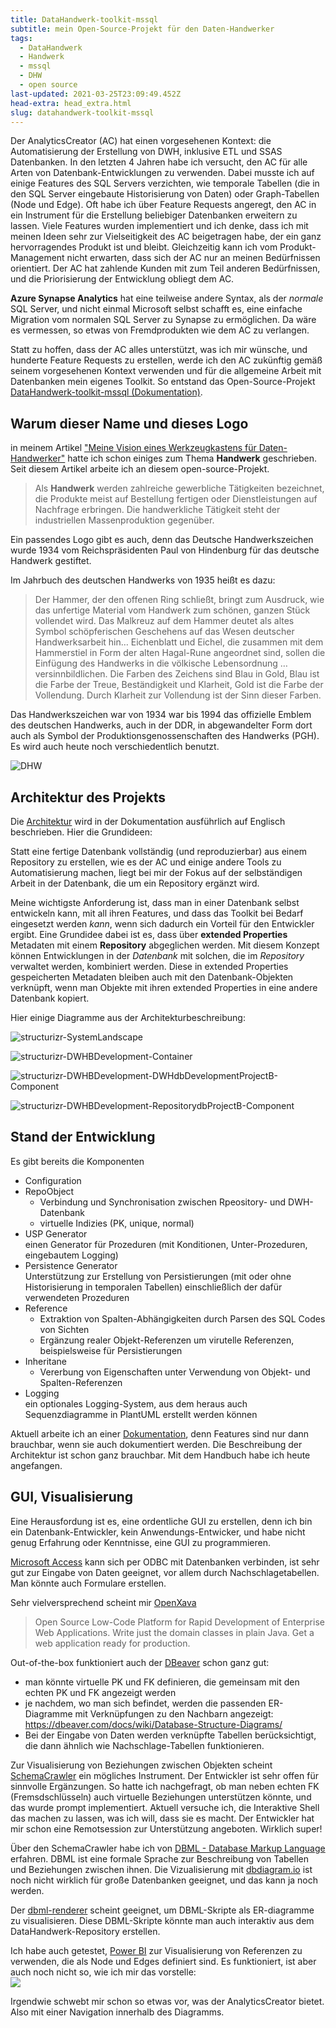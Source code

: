 ```yaml
---
title: DataHandwerk-toolkit-mssql
subtitle: mein Open-Source-Projekt für den Daten-Handwerker
tags:
  - DataHandwerk
  - Handwerk
  - mssql
  - DHW
  - open source
last-updated: 2021-03-25T23:09:49.452Z
head-extra: head_extra.html
slug: datahandwerk-toolkit-mssql
---
```


Der AnalyticsCreator (AC) hat einen vorgesehenen Kontext: die Automatisierung der Erstellung von DWH, inklusive ETL und SSAS Datenbanken. In den letzten 4 Jahren habe ich versucht, den AC für alle Arten von Datenbank-Entwicklungen zu verwenden. Dabei musste ich auf einige Features des SQL Servers verzichten, wie temporale Tabellen (die in den SQL Server eingebaute Historisierung von Daten) oder Graph-Tabellen (Node und Edge). Oft habe ich über Feature Requests angeregt, den AC in ein Instrument für die Erstellung beliebiger Datenbanken erweitern zu lassen. Viele Features wurden implementiert und ich denke, dass ich mit meinen Ideen sehr zur Vielseitigkeit des AC beigetragen habe, der ein ganz hervorragendes Produkt ist und bleibt. Gleichzeitig kann ich vom Produkt-Management nicht erwarten, dass sich der AC nur an meinen Bedürfnissen orientiert. Der AC hat zahlende Kunden mit zum Teil anderen Bedürfnissen, und die Priorisierung der Entwicklung obliegt dem AC.


**Azure Synapse Analytics** hat eine teilweise andere Syntax, als der *normale* SQL Server, und nicht einmal Microsoft selbst schafft es, eine einfache Migration vom normalen SQL Server zu Synapse zu ermöglichen. Da wäre es vermessen, so etwas von Fremdprodukten wie dem AC zu verlangen.

Statt zu hoffen, dass der AC alles unterstützt, was ich mir wünsche, und hunderte Feature Requests zu erstellen, werde ich den AC zukünftig gemäß seinem vorgesehenen Kontext verwenden und für die allgemeine Arbeit mit Datenbanken mein eigenes Toolkit. So entstand das Open-Source-Projekt [DataHandwerk-toolkit-mssql (Dokumentation)](https://datahandwerk.github.io).

## Warum dieser Name und dieses Logo

in meinem Artikel ["Meine Vision eines Werkzeugkastens für Daten-Handwerker"](../2021-01-06-meine-vision-eines-werkzeugkastens-fur-daten-handwerker/) hatte ich schon einiges zum Thema **Handwerk** geschrieben. Seit diesem Artikel arbeite ich an diesem open-source-Projekt.

>Als **Handwerk** werden zahlreiche gewerbliche Tätigkeiten bezeichnet, die Produkte meist auf Bestellung fertigen oder Dienstleistungen auf Nachfrage erbringen. Die handwerkliche Tätigkeit steht der industriellen Massenproduktion gegenüber.

Ein passendes Logo gibt es auch, denn das Deutsche Handwerkszeichen wurde 1934 vom Reichspräsidenten Paul von Hindenburg für das deutsche Handwerk gestiftet.

Im Jahrbuch des deutschen Handwerks von 1935 heißt es dazu:

>Der Hammer, der den offenen Ring schließt, bringt zum Ausdruck, wie das unfertige Material vom Handwerk zum schönen, ganzen Stück vollendet wird. Das Malkreuz auf dem Hammer deutet als altes Symbol schöpferischen Geschehens auf das Wesen deutscher Handwerksarbeit hin… Eichenblatt und Eichel, die zusammen mit dem Hammerstiel in Form der alten Hagal-Rune angeordnet sind, sollen die Einfügung des Handwerks in die völkische Lebensordnung … versinnbildlichen. Die Farben des Zeichens sind Blau in Gold, Blau ist die Farbe der Treue, Beständigkeit und Klarheit, Gold ist die Farbe der Vollendung. Durch Klarheit zur Vollendung ist der Sinn dieser Farben.

Das Handwerkszeichen war von 1934 war bis 1994 das offizielle Emblem des deutschen Handwerks, auch in der DDR, in abgewandelter Form dort auch als Symbol der Produktionsgenossenschaften des Handwerks (PGH). Es wird auch heute noch verschiedentlich benutzt. 

![DHW](../assets/img/blog/DatenHandwerk-toolkit-mssql.svg)

## Architektur des Projekts

Die [Architektur](https://datahandwerk.github.io/dhw/0.1.0/arc/architecture.html) wird in der Dokumentation ausführlich auf Englisch beschrieben. Hier die Grundideen:

Statt eine fertige Datenbank vollständig (und reproduzierbar) aus einem Repository zu erstellen, wie es der AC und einige andere Tools zu Automatisierung machen, liegt bei mir der Fokus auf der selbständigen Arbeit in der Datenbank, die um ein Repository ergänzt wird.

Meine wichtigste Anforderung ist, dass man in einer Datenbank selbst entwickeln kann, mit all ihren Features, und dass das Toolkit bei Bedarf eingesetzt werden *kann*, wenn sich dadurch ein Vorteil für den Entwickler ergibt. Eine Grundidee dabei ist es, dass über **extended Properties** Metadaten mit einem **Repository** abgeglichen werden. Mit diesem Konzept können Entwicklungen in der *Datenbank* mit solchen, die im *Repository* verwaltet werden, kombiniert werden. Diese in extended Properties gespeicherten Metadaten bleiben auch mit den Datenbank-Objekten verknüpft, wenn man Objekte mit ihren extended Properties in eine andere Datenbank kopiert.

Hier einige Diagramme aus der Architekturbeschreibung:

![structurizr-SystemLandscape](../assets/img/blog/structurizr-SystemLandscape.svg)

![structurizr-DWHBDevelopment-Container](../assets/img/blog/structurizr-DWHBDevelopment-Container.svg)

![structurizr-DWHBDevelopment-DWHdbDevelopmentProjectB-Component](../assets/img/blog/structurizr-DWHBDevelopment-DWHdbDevelopmentProjectB-Component.svg)

![structurizr-DWHBDevelopment-RepositorydbProjectB-Component](../assets/img/blog/structurizr-DWHBDevelopment-RepositorydbProjectB-Component.svg)

## Stand der Entwicklung

Es gibt bereits die Komponenten

- Configuration
- RepoObject  
  - Verbindung und Synchronisation zwischen Rpeository- und DWH-Datenbank
  - virtuelle Indizies (PK, unique, normal)
- USP Generator  
  einen Generator für Prozeduren (mit Konditionen, Unter-Prozeduren, eingebautem Logging)
- Persistence Generator  
  Unterstützung zur Erstellung von Persistierungen (mit oder ohne Historisierung in temporalen Tabellen) einschließlich der dafür verwendeten Prozeduren
- Reference
  - Extraktion von Spalten-Abhängigkeiten durch Parsen des SQL Codes von Sichten
  - Ergänzung realer Objekt-Referenzen um virutelle Referenzen, beispielsweise für Persistierungen
- Inheritane  
  - Vererbung von Eigenschaften unter Verwendung von Objekt- und Spalten-Referenzen
- Logging  
  ein optionales Logging-System, aus dem heraus auch Sequenzdiagramme in PlantUML erstellt werden können

Aktuell arbeite ich an einer [Dokumentation](https://datahandwerk.github.io), denn Features sind nur dann brauchbar, wenn sie auch dokumentiert werden. Die Beschreibung der Architektur ist schon ganz brauchbar. Mit dem Handbuch habe ich heute angefangen.

## GUI, Visualisierung

Eine Herausfordung ist es, eine ordentliche GUI zu erstellen, denn ich bin ein Datenbank-Entwickler, kein Anwendungs-Entwicker, und habe nicht genug Erfahrung oder Kenntnisse, eine GUI zu programmieren.

[Microsoft Access](https://www.microsoft.com/de-de/microsoft-365/access) kann sich per ODBC mit Datenbanken verbinden, ist sehr gut zur Eingabe von Daten geeignet, vor allem durch Nachschlagetabellen. Man könnte auch Formulare erstellen.

Sehr vielversprechend scheint mir [OpenXava](https://www.openxava.org/)

>Open Source Low-Code Platform for Rapid Development of Enterprise Web Applications.
>Write just the domain classes in plain Java. Get a web application ready for production.

Out-of-the-box funktioniert auch der [DBeaver](https://dbeaver.com/) schon ganz gut:
- man könnte virtuelle PK und FK definieren, die gemeinsam mit den echten PK und FK angezeigt werden
- je nachdem, wo man sich befindet, werden die passenden ER-Diagramme mit Verknüpfungen zu den Nachbarn angezeigt: https://dbeaver.com/docs/wiki/Database-Structure-Diagrams/
- Bei der Eingabe von Daten werden verknüpfte Tabellen berücksichtigt, die dann ähnlich wie Nachschlage-Tabellen funktionieren.

Zur Visualisierung von Beziehungen zwischen Objekten scheint [SchemaCrawler](https://www.schemacrawler.com/) ein mögliches Instrument. Der Entwickler ist sehr offen für sinnvolle Ergänzungen. So hatte ich nachgefragt, ob man neben echten FK (Fremsdschlüsseln) auch virtuelle Beziehungen unterstützen könnte, und das wurde prompt implementiert. Aktuell versuche ich, die Interaktive Shell das machen zu lassen, was ich will, dass sie es macht. Der Entwickler hat mir schon eine Remotsession zur Unterstützung angeboten. Wirklich super!

Über den SchemaCrawler habe ich von [DBML - Database Markup Language](https://www.dbml.org/home/) erfahren. DBML ist eine formale Sprache zur Beschreibung von Tabellen und Beziehungen zwischen ihnen. Die Vizualisierung mit [dbdiagram.io](https://dbdiagram.io/home?utm_source=dbml) ist noch nicht wirklich für große Datenbanken geeignet, und das kann ja noch werden.

Der [dbml-renderer](https://github.com/softwaretechnik-berlin/dbml-renderer) scheint geeignet, um DBML-Skripte als ER-diagramme zu visualisieren. Diese DBML-Skripte könnte man auch interaktiv aus dem DataHandwerk-Repository erstellen.

Ich habe auch getestet, [Power BI](https://powerbi.microsoft.com/de-de/) zur Visualisierung von Referenzen zu verwenden, die als Node und Edges definiert sind. Es funktioniert, ist aber auch noch nicht so, wie ich mir das vorstelle:  
![](../assets/img/blog/power-bi-references-01.png)

Irgendwie schwebt mir schon so etwas vor, was der AnalyticsCreator bietet. Also mit einer Navigation innerhalb des Diagramms.
